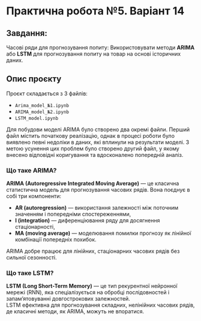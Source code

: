 # Практична робота №5. Варіант 14
## Завдання:
Часові ряди для прогнозування попиту: Використовувати методи **ARIMA** або **LSTM** для прогнозування попиту на товар на основі історичних даних.

## Опис проєкту
Проєкт складається з 3 файлів:
- `Arima_model_№1.ipynb`
- `ARIMA_model_№2.ipynb`
- `LSTM_model.ipynb`

<!-- end of the list -->

Для побудови моделі ARIMA було створено два окремі файли. Перший файл містить початкову реалізацію, однак в процесі роботи було виявлено певні недоліки в даних, які вплинули на результати моделі. З метою усунення цих проблем було створено другий файл, у якому внесено відповідні коригування та вдосконалено попередній аналіз.

### Що таке ARIMA?

**ARIMA (Autoregressive Integrated Moving Average)** — це класична статистична модель для прогнозування часових рядів. Вона поєднує в собі три компоненти:
- **AR (autoregression)** — використання залежності між поточним значенням і попередніми спостереженнями,
- **I (integration)** — диференціювання ряду для досягнення стаціонарності,
- **MA (moving average)** — моделювання помилки прогнозу як лінійної комбінації попередніх похибок.

ARIMA добре працює для лінійних, стаціонарних часових рядів без сильної сезонності.

### Що таке LSTM?

**LSTM (Long Short-Term Memory)** — це тип рекурентної нейронної мережі (RNN), яка спеціалізується на обробці послідовностей і запам’ятовуванні довгострокових залежностей.  
LSTM ефективна для прогнозування складних, нелінійних часових рядів, де класичні методи, як ARIMA, можуть не впоратися.

